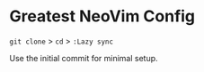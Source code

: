 # Greatest NeoVim Config

`git clone` > `cd` > `:Lazy sync`

Use the initial commit for minimal setup.
